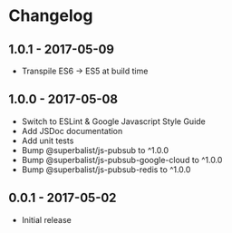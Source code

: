 # Changelog

## 1.0.1 - 2017-05-09

* Transpile ES6 -> ES5 at build time

## 1.0.0 - 2017-05-08

* Switch to ESLint & Google Javascript Style Guide
* Add JSDoc documentation
* Add unit tests
* Bump @superbalist/js-pubsub to ^1.0.0
* Bump @superbalist/js-pubsub-google-cloud to ^1.0.0
* Bump @superbalist/js-pubsub-redis to ^1.0.0

## 0.0.1 - 2017-05-02

* Initial release
